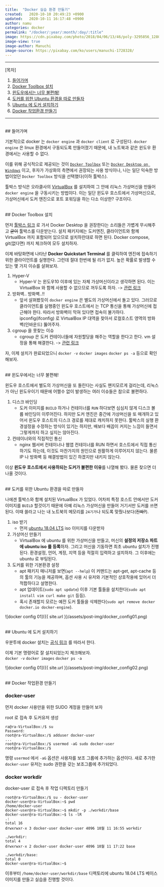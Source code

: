 ```yaml
---
title:  "Docker 실습 환경 만들기"
created:   2020-10-10 20:49:23 +0900
updated:   2020-10-11 16:17:48 +0900
author: namu
categories: docker
permalink: "/docker/:year/:month/:day/:title"
image: https://cdn.pixabay.com/photo/2018/04/06/13/46/poly-3295856_1280.png
image-view: true
image-author: Manuchi
image-source: https://pixabay.com/ko/users/manuchi-1728328/
---
```



---

[목차]

1. [들어가며](#들어가며)
2. [Docker Toolbox 설치](#docker-toolbox-설치)
3. [윈도우에서는 너무 불편해!](#윈도우에서는-너무-불편해)
4. [도커를 위한 Ubuntu 환경을 따로 만들자](#도커를-위한-ubuntu-환경을-따로-만들자)
5. [Ubuntu 에 도커 설치하기](#ubuntu-에-도커-설치하기)
6. [Docker 작업환경 만들기](#docker-작업환경-만들기)

---

<br>
## 들어가며

기본적으로 docker 는 ```docker engine``` 과 ```docker client``` 로 구성된다.
```docker engine``` 은 linux 환경에서 구동되도록 만들어졌기 때문에,
내 노트북과 같은 윈도우 환경에서는 사용할 수 없다.

이를 위해 공식적으로 제공되는 것이 [```Docker Toolbox```](https://docs.docker.com/toolbox/toolbox_install_windows/)
또는 [```Docker Desktop on Windows```](https://docs.docker.com/docker-for-windows/install/) 이고,
후자가 가상화의 측면에서 권장되는 사용 방식이나, 나는 일단 익숙한 방법이었던 ```Docker Toolbox``` 방식을 선택했다(이하 툴박스).

툴박스 방식은 오라클사의 [VirtualBox](https://www.virtualbox.org/wiki/VirtualBox) 를 설치하여
그 안에 리눅스 가상머신을 만들어 ```docker engine``` 을 구동시키는 방법이다.
이는 일단 윈도우 호스트에서 가상머신으로, 가상머신에서 도커 엔진으로 포트 포워딩을 하는 다소 이상한? 구조이다.

<br>
## Docker Toolbox 설치

먼저 [툴박스 링크](https://docs.docker.com/toolbox/toolbox_install_windows/) 로 가서
Docker Desktop 을 권장한다는 소리들은 가볍게 무시해주고 <del>굳이</del> 툴박스를 다운받는다.
설치 패키지에는 도커엔진, 클라이언트와 함께 VirtualBox 까지 포함되어 있으므로 설치하란대로 하면 된다.
Docker compose, git(없다면) 까지 체크하여 모두 설치하자.

이제 바탕화면에 나타난 **Docker Quickstart Terminal** 를 클릭하여 엔진에 접속하기 위한 클라이언트를 실행한다.
그런데 절대 한번에 될 리가 없지. 높은 확률로 발생할 수 있는 몇 가지 이슈를 살펴보자.

1. Hyper-V
    - Hyper-V 는 윈도우10 이후에 있는 자체 가상머신이라고 생각하면 된다.
    이는 VirtualBox 와 함께 사용할 수 없으므로 꺼두도록 하자. -> [관련 링크](https://lsjsj92.tistory.com/423)
2. 방화벽.. 방화벽..!!
    - 앞서 살펴봤듯이 ```docker engine``` 은 별도의 가상머신에서 돌고 있다.
    그러므로 클라이언트를 실행중인 윈도우 호스트에서 는 TCP 통신을 통해 가상머신에 접근해야 한다.
    따라서 방화벽이 막혀 있다면 접속이 불가하다.
    ipconfig(ifconfig) 로 VirtualBox IP 대역을 찾아서 로컬호스트 영역의 방화벽(인바운드) 뚫어주자.
3. cgroup 을 못찾는 이슈
    - cgroup 은 도커 컨테이너들에 자원할당을 해주는 역할을 한다고 한다. vm 설정을 통해 해결한다.
    -> [관련 링크](https://lsjsj92.tistory.com/424?category=762556)

자, 이제 설치가 완료되었으니 ```docker -v``` ```docker images``` ```docker ps -a``` 등으로 확인해보자.

<br>
## 윈도우에서는 너무 불편해!

윈도우 호스트에서 별도의 가상머신을 또 돌린다는 사실도 왠지모르게 걸리는데,
리눅스가 아닌 윈도우이기 때문에 어쩔수 없이 발생하는 여러 이슈들은 참으로 불편하다.

1. 디스크 바인딩
    - 도커 이미지를 ```BUILD``` 하거나 컨테이너를 ```RUN``` 하다보면 심심치 않게 디스크 볼륨 바인딩이 이루어진다.
    하지만 도커 엔진은 중간에 가상머신을 또 매개하고 있어서 윈도우 호스트의 디스크 경로를 제대로 캐치하지 못한다.
    툴박스의 실행 환경설정을 수정하는 방식이 있기는 하지만, 배보다 배꼽이 커지는 느낌이 들면서 그렇게까지 하고 싶지는 않아진다.
2. 컨테이너와의 직접적인 통신
    - nginx 웹서버 컨테이너나 웹앱 컨테이너를 RUN 하면서 호스트에서 직접 통신하기도 하는데, 이것도 마찬가지의 원인으로
    원활하게 이루어지지 않는다. 물론 IP 나 방화벽 등 해결방법이 있긴 하겠지만 내키지 않는다.

이상 **윈도우 호스트에서 사용하되는 도커가 불편한 이유**를 나열해 봤다. 물론 찾으면 더 나올 것이다.

<br>
## 도커를 위한 Ubuntu 환경을 따로 만들자

나에겐 툴박스와 함께 설치된 VirtualBox 가 있었다.
어차피 특정 호스트 안에서만 도커 이미지를 ```BUILD``` 할것이기 때문에 아예 리눅스 가상머신을 만들어 거기서만 도커를 쓰면 된다.
이때 쓸라고 나는 내 노트북의 메모리를 ```24기가```나 되도록 맞췄나보다(<del>진짜?</del>).

1. iso 받기
    - 먼저 [ubuntu 18.04 LTS](https://releases.ubuntu.com/18.04/) iso 이미지를 다운받자
2. 가상머신 만들기
    - VirtualBox 에 ubuntu 를 위한 가상머신을 만들고, 머신의 **설정의 저장소 파트에 ubuntu iso 를 등록**하자.
    그리고 머신을 기동하면 최초 ubuntu 설치가 진행된다. 환경설정, 언어, 계정, 지역 등을 적절히 입력하고 설치하자.
    그 이후에는 ubuntu 로 부팅된다.
3. 도커를 위한 기본환경 설정
    - apt 패키지 매니저를 보면(```apt --help```) 이 커맨드는 apt-get, apt-cache 등의 툴의 기능을 제공하며,
    옵션 사용 시 유저와 기본적인 상호작용에 있어서 더 적합하다고 설명한다.
    - apt 업데이트(```sudo apt update```) 이후 기본 툴들을 설치한다(```sudo apt install vim curl make git``` 등등).
    - 혹시 존재할지 모르는 예전 도커 툴들을 삭제한다(```sudo apt remove docker docker.io docker-engine```).

![docker config 01]({{ site.url }}/assets/post-img/docker_config01.png)

<br>
## Ubuntu 에 도커 설치하기

우분투에 docker 설치는 [공식 링크](https://docs.docker.com/engine/install/ubuntu/) 를 따라서 한다.

이제 기본 명령어로 잘 설치되었는지 체크해보자.<br>
```docker -v``` ```docker images``` ```docker ps -a```

![docker config 01]({{ site.url }}/assets/post-img/docker_config02.png)

<br>
## Docker 작업환경 만들기

### docker-user

먼저 docker 사용만을 위한 SUDO 계정을 만들어 보자

root 로 접속 후 도커유저 생성
```text
ra@ra-VirtualBox:/$ su
Password:
root@ra-VirtualBox:/$ adduser docker-user
...
root@ra-VirtualBox:/$ usermod -aG sudo docker-user
root@ra-VirtualBox:/$ 
```

명령 ```usermod``` 에서 ```-aG``` 옵션은 사용자를 보조 그룹에 추가하는 옵션이다.
새로 추가한 ```docker-user``` 유저는 sudo 권한을 갖는 보조그룹에 추가되었다.

### docker workdir

docker-user 로 접속 후 작업 디렉토리 만들기
```text
root@ra-VirtualBox:/$ su - docker-user
docker-user@ra-VirtualBox:~$ pwd
/home/docker-user
docker-user@ra-VirtualBox:~$ mkdir -p ./workdir/base
docker-user@ra-VirtualBox:~$ ls -lR
.:
total 16
drwxrwxr-x 3 docker-user docker-user 4096 10월 11 16:55 workdir

./workdir:
total 4
drwxrwxr-x 2 docker-user docker-user 4096 10월 11 17:22 base

./workdir/base:
total 0
docker-user@ra-VirtualBox:~$ 
```

이후부터 ```/home/docker-user/workdir/base``` 디렉토리에
ubuntu 18.04 LTS 베이스 이미지를 만들고 실습을 진행할 것이다.
